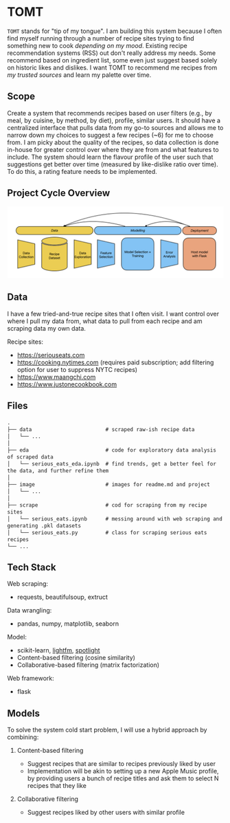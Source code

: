 # TOMT
`TOMT` stands for "tip of my tongue". I am building this system because I often find myself running through a number of recipe sites trying to find something new to cook _depending on my mood_. Existing recipe recommendation systems (RSS) out don't really address my needs. Some recommend based on ingredient list, some even just suggest based solely on historic likes and dislikes. I want TOMT to recommend me recipes from _my trusted sources_ and learn my palette over time.

## Scope
Create a system that recommends recipes based on user filters (e.g., by meal, by cuisine, by method, by diet), profile, similar users. It should have a centralized interface that pulls data from my go-to sources and allows me to narrow down my choices to suggest a few recipes (~6)  for me to choose from. I am picky about the quality of the recipes, so data collection is done in-house for greater control over where they are from and what features to include. The system should learn the flavour profile of the user such that suggestions get better over time (measured by like-dislike ratio over time). To do this, a rating feature needs to be implemented. 

## Project Cycle Overview
![Project cycle overview.](./image/recipe-app-pipeline.png)

## Data
I have a few tried-and-true recipe sites that I often visit. I want control over where I pull my data from, what data to pull from each recipe and am scraping data my own data.

Recipe sites:
- https://seriouseats.com
- https://cooking.nytimes.com (requires paid subscription; add filtering option for user to suppress NYTC recipes)
- https://www.maangchi.com
- https://www.justonecookbook.com

## Files
```
.
├── data                     	# scraped raw-ish recipe data
│   └── ...       
│
├── eda                     	# code for exploratory data analysis of scraped data
│   └── serious_eats_eda.ipynb 	# find trends, get a better feel for the data, and further refine them
│
├── image                       # images for readme.md and project
│   └── ...
│
├── scrape                      # cod for scraping from my recipe sites
│   └── serious_eats.ipynb      # messing around with web scraping and generating .pkl datasets
│   └── serious_eats.py        	# class for scraping serious eats recipes
└── ...
```


## Tech Stack
Web scraping:
- requests, beautifulsoup, extruct

Data wrangling:
- pandas, numpy, matplotlib, seaborn

Model:
- scikit-learn, [lightfm](https://github.com/lyst/lightfm), [spotlight](https://github.com/maciejkula/spotlight)
- Content-based filtering (cosine similarity)
- Collaborative-based filtering (matrix factorization)

Web framework:
- flask


## Models
To solve the system cold start problem, I will use a hybrid approach by combining:
1. Content-based filtering
	- Suggest recipes that are similar to recipes previously liked by user
	- Implementation will be akin to setting up a new Apple Music profile, by providing users a bunch of recipe titles and ask them to select N recipes that they like

2. Collaborative filtering
	- Suggest recipes liked by other users with similar profile


